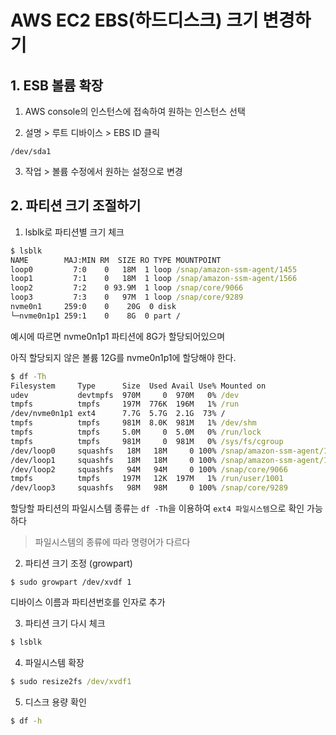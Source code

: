 # AWS EC2 EBS(하드디스크) 크기 변경하기

## 1. ESB 볼륨 확장

1) AWS console의 인스턴스에 접속하여 원하는 인스턴스 선택

2) 설명 > 루트 디바이스 > EBS ID 클릭

```
/dev/sda1
```

3) 작업 > 볼륨 수정에서 원하는 설정으로 변경


## 2. 파티션 크기 조절하기

1) lsblk로 파티션별 크기 체크

```cmd
$ lsblk
NAME        MAJ:MIN RM  SIZE RO TYPE MOUNTPOINT
loop0         7:0    0   18M  1 loop /snap/amazon-ssm-agent/1455
loop1         7:1    0   18M  1 loop /snap/amazon-ssm-agent/1566
loop2         7:2    0 93.9M  1 loop /snap/core/9066
loop3         7:3    0   97M  1 loop /snap/core/9289
nvme0n1     259:0    0    20G  0 disk 
└─nvme0n1p1 259:1    0    8G  0 part /
```

예시에 따르면 nvme0n1p1 파티션에 8G가 할당되어있으며

아직 할당되지 않은 볼륨 12G를 nvme0n1p1에 할당해야 한다.

```cmd
$ df -Th
Filesystem     Type      Size  Used Avail Use% Mounted on
udev           devtmpfs  970M     0  970M   0% /dev
tmpfs          tmpfs     197M  776K  196M   1% /run
/dev/nvme0n1p1 ext4      7.7G  5.7G  2.1G  73% /
tmpfs          tmpfs     981M  8.0K  981M   1% /dev/shm
tmpfs          tmpfs     5.0M     0  5.0M   0% /run/lock
tmpfs          tmpfs     981M     0  981M   0% /sys/fs/cgroup
/dev/loop0     squashfs   18M   18M     0 100% /snap/amazon-ssm-agent/1455
/dev/loop1     squashfs   18M   18M     0 100% /snap/amazon-ssm-agent/1566
/dev/loop2     squashfs   94M   94M     0 100% /snap/core/9066
tmpfs          tmpfs     197M   12K  197M   1% /run/user/1001
/dev/loop3     squashfs   98M   98M     0 100% /snap/core/9289
```

할당할 파티션의 파일시스템 종류는 `df -Th`을 이용하여 `ext4 파일시스템`으로 확인 가능하다

> 파일시스템의 종류에 따라 명령어가 다르다


2) 파티션 크기 조정 (growpart)

```console
$ sudo growpart /dev/xvdf 1
```

디바이스 이름과 파티션번호를 인자로 추가


3) 파티션 크기 다시 체크

```cmd
$ lsblk
```


4) 파일시스템 확장
```cmd
$ sudo resize2fs /dev/xvdf1
```

5) 디스크 용량 확인
```cmd
$ df -h
```